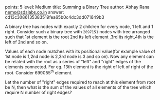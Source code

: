 points: 5
level: Medium
title: Summing a Binary Tree
author: Abhay Rana <nemo@sdslabs.co.in>
answer: cd13c3086135383519fea65b0c4dc3dd071649b3

A binary tree has nodes with exactly 2 children for every node, 1 left and 1 right. Consider such a binary tree with `2097151` nodes with tree arranged such that 1st element is the root 2nd its left element ,3rd its right,4th is the left of 2nd and so on. 

Values of each node matches with its positional value(for example value of 1st node is 1,2nd node is 2,3rd node is 3 and so on). Now any element can be related with the root as a series of "left" and "right" edges of the elements connected. For eg. 13th element is the right of left of right of the root. Consider $699055^{th}$ element. 

Let the number of "right" edges required to reach at this element from root be N, then what is the sum of the values of all elements of the tree which require N number of right edges?
